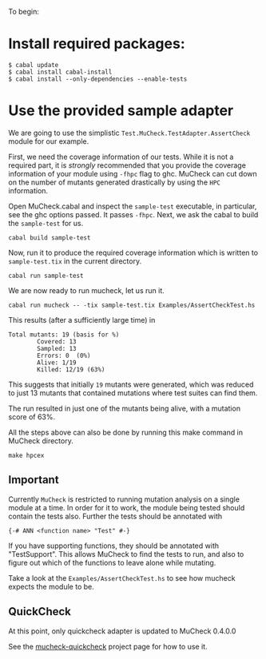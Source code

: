 To begin:

# Install required packages:

```
$ cabal update
$ cabal install cabal-install
$ cabal install --only-dependencies --enable-tests
```
# Use the provided sample adapter

We are going to use the simplistic `Test.MuCheck.TestAdapter.AssertCheck`
module for our example.

First, we need the coverage information of our tests. While it is not
a required part, it is *strongly* recommended that you provide the coverage
information of your module using `-fhpc` flag to ghc. MuCheck can cut down
on the number of mutants generated drastically by using the `HPC` information.

Open MuCheck.cabal and inspect the `sample-test` executable, in particular,
see the ghc options passed. It passes `-fhpc`. Next, we ask the cabal to build
the `sample-test` for us.

```
cabal build sample-test
```
Now, run it to produce the required coverage information which is written to
`sample-test.tix` in the current directory.

```
cabal run sample-test
```

We are now ready to run mucheck, let us run it.

```
cabal run mucheck -- -tix sample-test.tix Examples/AssertCheckTest.hs
```

This results (after a sufficiently large time) in

```
Total mutants: 19 (basis for %)
        Covered: 13
        Sampled: 13
        Errors: 0  (0%)
        Alive: 1/19
        Killed: 12/19 (63%)
```
This suggests that initially `19` mutants were generated, which was reduced to
just 13 mutants that contained mutations where test suites can find them.

The run resulted in just one of the mutants being alive, with a mutation score
of 63%.

All the steps above can also be done by running this make command in MuCheck
directory.

```
make hpcex
```

## Important

Currently `MuCheck` is restricted to running mutation analysis on a single
module at a time. In order for it to work, the module being tested should
contain the tests also. Further the tests should be annotated with
```
{-# ANN <function name> "Test" #-}
```
If you have supporting functions, they should be annotated with "TestSupport".
This allows MuCheck to find the tests to run, and also to figure out which of
the functions to leave alone while mutating.

Take a look at the `Examples/AssertCheckTest.hs` to see how mucheck expects the
module to be.

## QuickCheck

At this point, only quickcheck adapter is updated to MuCheck 0.4.0.0

See the
[mucheck-quickcheck](https://bitbucket.org/osu-testing/mucheck-quickcheck)
project page for how to use it.

